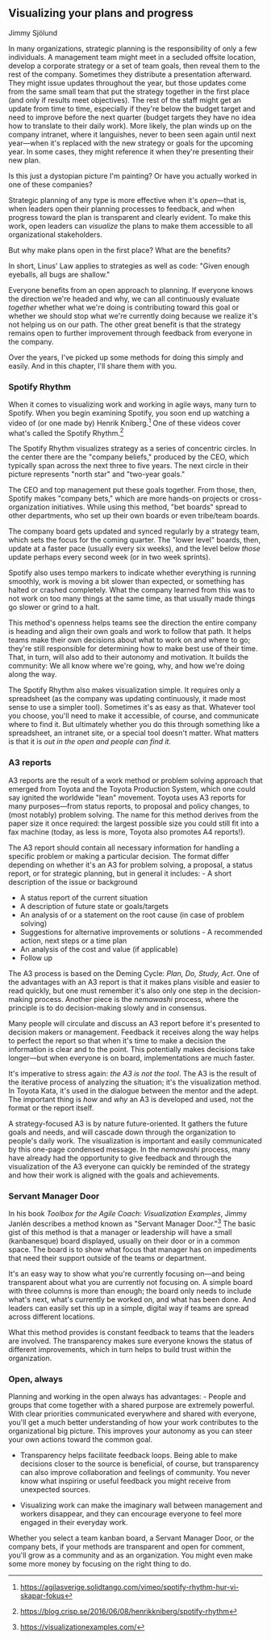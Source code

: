 ## Visualizing your plans and progress
Jimmy Sjölund

In many organizations, strategic planning is the responsibility of only a few individuals. A management team might meet in a secluded offsite location, develop a corporate strategy or a set of team goals, then reveal them to the rest of the company. Sometimes they distribute a presentation afterward. They might issue updates throughout the year, but those updates come from the same small team that put the strategy together in the first place (and only if results meet objectives). The rest of the staff might get an update from time to time, especially if they're below the budget target and need to improve before the next quarter (budget targets they have no idea how to translate to their daily work). More likely, the plan winds up on the company intranet, where it languishes, never to been seen again until next year—when it's replaced with the new strategy or goals for the upcoming year. In some cases, they might reference it when they're presenting their new plan.

Is this just a dystopian picture I'm painting? Or have you actually worked in one of these companies?

Strategic planning of any type is more effective when it's *open*—that is, when leaders open their planning processes to feedback, and when progress toward the plan is transparent and clearly evident. To make this work, open leaders can *visualize* the plans to make them accessible to all organizational stakeholders.

But why make plans open in the first place? What are the benefits?

In short, Linus' Law applies to strategies as well as code: "Given enough eyeballs, all bugs are shallow."

Everyone benefits from an open approach to planning. If everyone knows the direction we're headed and why, we can all continuously evaluate *together* whether what we're doing is contributing toward this goal or whether we should stop what we're currently doing because we realize it's not helping us on our path. The other great benefit is that the strategy remains open to further improvement through feedback from everyone in the company.

Over the years, I've picked up some methods for doing this simply and easily. And in this chapter, I'll share them with you.

### Spotify Rhythm

When it comes to visualizing work and working in agile ways, many turn to Spotify. When you begin examining Spotify, you soon end up watching a video of (or one made by) Henrik Kniberg.[^kniberg] One of these videos cover what's called the Spotify Rhythm.[^spotify-rhythm]

The Spotify Rhythm visualizes strategy as a series of concentric circles. In the center there are the "company beliefs," produced by the CEO, which typically span across the next three to five years. The next circle in their picture represents "north star" and "two-year goals."

The CEO and top management put these goals together. From those, then, Spotify makes "company bets," which are more hands-on projects or cross-organization initiatives. While using this method, "bet boards" spread to other departments, who set up their own boards or even tribe/team boards.

The company board gets updated and synced regularly by a strategy team, which sets the focus for the coming quarter. The "lower level" boards, then, update at a faster pace (usually every six weeks), and the level below *those* update perhaps every second week (or in two week sprints).

Spotify also uses tempo markers to indicate whether everything is running smoothly, work is moving a bit slower than expected, or something has halted or crashed completely. What the company learned from this was to not work on too many things at the same time, as that usually made things go slower or grind to a halt.

This method's openness helps teams see the direction the entire company is heading and align their own goals and work to follow that path. It helps teams make their own decisions about what to work on and where to go; they're still responsible for determining how to make best use of their time. That, in turn, will also add to their autonomy and motivation. It builds the community: We all know where we're going, why, and how we're doing along the way.

The Spotify Rhythm also makes visualization simple. It requires only a spreadsheet (as the company was updating continuously, it made most sense to use a simpler tool). Sometimes it's as easy as that. Whatever tool you choose, you'll need to make it accessible, of course, and communicate where to find it. But ultimately whether you do this through something like a spreadsheet, an intranet site, or a special tool doesn't matter. What matters is that it is *out in the open and people can find it*.

### A3 reports

A3 reports are the result of a work method or problem solving approach that emerged from Toyota and the Toyota Production System, which one could say ignited the worldwide "lean" movement. Toyota uses A3 reports for many purposes—from status reports, to proposal and policy changes, to (most notably) problem solving. The name for this method derives from the paper size it once required: the largest possible size you could still fit into a fax machine (today, as less is more, Toyota also promotes A4 reports!).

The A3 report should contain all necessary information for handling a specific problem or making a particular decision. The format differ depending on whether it's an A3 for problem solving, a proposal, a status report, or for strategic planning, but in general it includes: - A short description of the issue or background

- A status report of the current situation
- A description of future state or goals/targets
- An analysis of or a statement on the root cause (in case of problem solving)
- Suggestions for alternative improvements or solutions - A recommended action, next steps or a time plan
- An analysis of the cost and value (if applicable)
- Follow up

The A3 process is based on the Deming Cycle: *Plan, Do, Study, Act*. One of the advantages with an A3 report is that it makes plans visible and easier to read quickly, but one must remember it's also only one step in the decision-making process. Another piece is the *nemawashi* process, where the principle is to do decision-making slowly and in consensus.

Many people will circulate and discuss an A3 report before it's presented to decision makers or management. Feedback it receives along the way helps to perfect the report so that when it's time to make a decision the information is clear and to the point. This potentially makes decisions take longer—but when everyone is on board, implementations are much faster.

It's imperative to stress again: *the A3 is not the tool*. The A3 is the result of the iterative process of analyzing the situation; it's the visualization method. In Toyota Kata, it's used in the dialogue between the mentor and the adept. The important thing is *how* and *why* an A3 is developed and used, not the format or the report itself.

A strategy-focused A3 is by nature future-oriented. It gathers the future goals and needs, and will cascade down through the organization to people's daily work. The visualization is important and easily communicated by this one-page condensed message. In the *nemawashi* process, many have already had the opportunity to give feedback and through the visualization of the A3 everyone can quickly be reminded of the strategy and how their work is aligned with the goals and achievements.

### Servant Manager Door

In his book *Toolbox for the Agile Coach: Visualization Examples*, Jimmy Janlén describes a method known as "Servant Manager Door."[^visualization-examples] The basic gist of this method is that a manager or leadership will have a small (kanbanesque) board displayed, usually on their door or in a common space. The board is to show what focus that manager has on impediments that need their support outside of the teams or department.

It's an easy way to show what you're currently focusing on—and being transparent about what you are currently not focusing on. A simple board with three columns is more than enough; the board only needs to include what's next, what's currently be worked on, and what has been done. And leaders can easily set this up in a simple, digital way if teams are spread across different locations.

What this method provides is constant feedback to teams that the leaders are involved. The transparency makes sure everyone knows the status of different improvements, which in turn helps to build trust within the organization.

### Open, always

Planning and working in the open always has advantages: - People and groups that come together with a shared purpose are extremely powerful. With clear priorities communicated everywhere and shared with everyone, you'll get a much better understanding of how your work contributes to the organizational big picture. This improves your autonomy as you can steer your own actions toward the common goal.

- Transparency helps facilitate feedback loops. Being able to make decisions closer to the source is beneficial, of course, but transparency can also improve collaboration and feelings of community. You never know what inspiring or useful feedback you might receive from unexpected sources.

- Visualizing work can make the imaginary wall between management and workers disappear, and they can encourage everyone to feel more engaged in their everyday work.

Whether you select a team kanban board, a Servant Manager Door, or the company bets, if your methods are transparent and open for comment, you'll grow as a community and as an organization. You might even make some more money by focusing on the right thing to do.

[^kniberg]: https://agilasverige.solidtango.com/vimeo/spotify-rhythm-hur-vi-skapar-fokus
[^spotify-rhythm]: https://blog.crisp.se/2016/06/08/henrikkniberg/spotify-rhythm
[^visualization-examples]: https://visualizationexamples.com/
